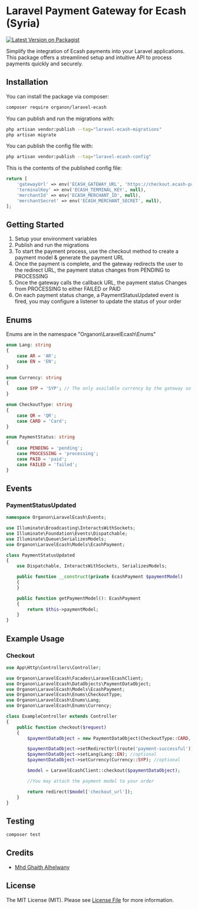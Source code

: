 # Laravel Payment Gateway for Ecash (Syria)

[![Latest Version on Packagist](https://img.shields.io/packagist/v/Organon/laravel-ecash.svg?style=flat-square)](https://packagist.org/packages/Organon/laravel-ecash)

Simplify the integration of Ecash payments into your Laravel applications. This package offers a streamlined setup and intuitive API to process payments quickly and securely. 


## Installation

You can install the package via composer:

```bash
composer require organon/laravel-ecash
```

You can publish and run the migrations with:

```bash
php artisan vendor:publish --tag="laravel-ecash-migrations"
php artisan migrate
```

You can publish the config file with:

```bash
php artisan vendor:publish --tag="laravel-ecash-config"
```

This is the contents of the published config file:

```php
return [
    'gatewayUrl' => env('ECASH_GATEWAY_URL', 'https://checkout.ecash-pay.co'),
    'terminalKey' => env('ECASH_TERMINAL_KEY', null),
    'merchantId' => env('ECASH_MERCHANT_ID', null),
    'merchantSecret' => env('ECASH_MERCHANT_SECRET', null),
];
```
## Getting Started
1. Setup your environment variables
2. Publish and run the migrations
3. To start the payment process, use the checkout method to create a payment model & generate the payment URL
4. Once the payment is complete, and the gateway redirects the user to the redirect URL, the payment status changes from PENDING to PROCESSING
5. Once the gateway calls the callback URL, the payment status Changes from PROCESSING to either FAILED or PAID
6. On each payment status change, a PaymentStatusUpdated event is fired, you may configure a listener to update the status of your order


## Enums
Enums are in the namespace "Organon\LaravelEcash\Enums"
```php
enum Lang: string
{
    case AR = 'AR';
    case EN = 'EN';
}
```
```php
enum Currency: string
{
    case SYP = 'SYP'; // The only available currency by the gateway so far 
}
```
```php
enum CheckoutType: string
{
    case QR = 'QR';
    case CARD = 'Card';
}
```
```php
enum PaymentStatus: string
{
    case PENDING = 'pending';
    case PROCESSING = 'processing';
    case PAID = 'paid';
    case FAILED = 'failed';
}
```
## Events
### PaymentStatusUpdated
```php
namespace Organon\LaravelEcash\Events;

use Illuminate\Broadcasting\InteractsWithSockets;
use Illuminate\Foundation\Events\Dispatchable;
use Illuminate\Queue\SerializesModels;
use Organon\LaravelEcash\Models\EcashPayment;

class PaymentStatusUpdated
{
    use Dispatchable, InteractsWithSockets, SerializesModels;

    public function __construct(private EcashPayment $paymentModel)
    {
    }

    public function getPaymentModel(): EcashPayment
    {
        return $this->paymentModel;
    }
}
```
## Example Usage
### Checkout


```php
use App\Http\Controllers\Controller;

use Organon\LaravelEcash\Facades\LaravelEcashClient;
use Organon\LaravelEcash\DataObjects\PaymentDataObject;
use Organon\LaravelEcash\Models\EcashPayment;
use Organon\LaravelEcash\Enums\CheckoutType;
use Organon\LaravelEcash\Enums\Lang;
use Organon\LaravelEcash\Enums\Currency;

class ExampleController extends Controller
{
    public function checkout($request)
    {
        $paymentDataObject = new PaymentDataObject(CheckoutType::CARD, 100.10);

        $paymentDataObject->setRedirectUrl(route('payment-successful')); //optional
        $paymentDataObject->setLang(Lang::EN); //optional
        $paymentDataObject->setCurrency(Currency::SYP); //optional

        $model = LaravelEcashClient::checkout($paymentDataObject);

        //You may attach the payment model to your order

        return redirect($model['checkout_url']);
    }
}
```

## Testing

```bash
composer test
```

## Credits

- [Mhd Ghaith Alhelwany](https://github.com/MhdGhaithAlhelwany)

## License

The MIT License (MIT). Please see [License File](LICENSE.md) for more information.
